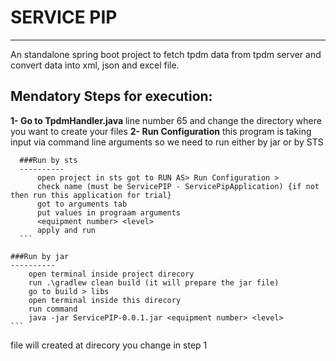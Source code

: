 # SERVICE PIP
-----------------
An standalone spring boot project to fetch tpdm data from tpdm server and convert data into xml, json and excel file.

## Mendatory Steps for execution:
**1- Go to TpdmHandler.java**
	line number 65 and change the directory where you want to create your files
**2- Run 	Configuration**
	this program is taking input via command line arguments so we need to run either by jar or by STS
  ```
	###Run by sts
	----------
		open project in sts got to RUN AS> Run Configuration > 
		check name (must be ServicePIP - ServicePipApplication) {if not then run this application for trial}
		got to arguments tab
		put values in prograam arguments
		<equipment number> <level>
		apply and run
	```
  ```
	###Run by jar
	----------
		open terminal inside project direcory
		run .\gradlew clean build (it will prepare the jar file)
		go to build > libs 
		open terminal inside this direcory 
		run command
		java -jar ServicePIP-0.0.1.jar <equipment number> <level>
	```
file will created at direcory you change in step 1
	

